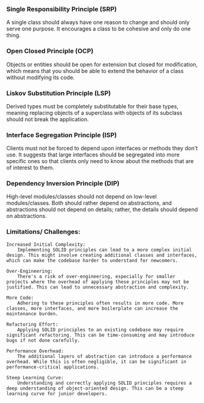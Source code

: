 ### Single Responsibility Principle (SRP)

A single class should always have one reason to change and should only serve one purpose. It encourages a class to be cohesive and only do one thing.

### Open Closed Principle (OCP)

Objects or entities should be open for extension but closed for modification, which means that you should be able to extend the behavior of a class without modifying its code.

### Liskov Substitution Principle (LSP)

Derived types must be completely substitutable for their base types, meaning replacing objects of a superclass with objects of its subclass should not break the application.

### Interface Segregation Principle (ISP)

Clients must not be forced to depend upon interfaces or methods they don't use. It suggests that large interfaces should be segregated into more specific ones so that clients only need to know about the methods that are of interest to them.

### Dependency Inversion Principle (DIP)

High-level modules/classes should not depend on low-level modules/classes. Both should rather depend on abstractions, and abstractions should not depend on details; rather, the details should depend on abstractions.

### Limitations/ Challenges:

    Increased Initial Complexity:
        Implementing SOLID principles can lead to a more complex initial design. This might involve creating additional classes and interfaces, which can make the codebase harder to understand for newcomers.

    Over-Engineering:
        There's a risk of over-engineering, especially for smaller projects where the overhead of applying these principles may not be justified. This can lead to unnecessary abstraction and complexity.

    More Code:
        Adhering to these principles often results in more code. More classes, more interfaces, and more boilerplate can increase the maintenance burden.

    Refactoring Effort:
        Applying SOLID principles to an existing codebase may require significant refactoring. This can be time-consuming and may introduce bugs if not done carefully.

    Performance Overhead:
        The additional layers of abstraction can introduce a performance overhead. While this is often negligible, it can be significant in performance-critical applications.

    Steep Learning Curve:
        Understanding and correctly applying SOLID principles requires a deep understanding of object-oriented design. This can be a steep learning curve for junior developers.
